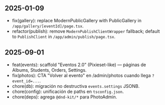 ## 2025-01-09

- fix(gallery): replace ModernPublicGallery with PublicGallery in `/app/gallery/[eventId]/page.tsx`.
- refactor(publish): remove `ModernPublishClientWrapper` fallback; default to `PublishClient` in `/app/admin/publish/page.tsx`.

## 2025-09-01

- feat(events): scaffold "Eventos 2.0" (Pixieset-like) — páginas de Albums, Students, Orders, Settings.
- fix(photos): CTA "Volver al evento" en /admin/photos cuando llega `?event_id=...`.
- chore(db): migración no destructiva `events.settings` JSONB.
- chore(config): unificación de paths en `tsconfig.json`.
- chore(deps): agrega `@dnd-kit/*` para PhotoAdmin.
